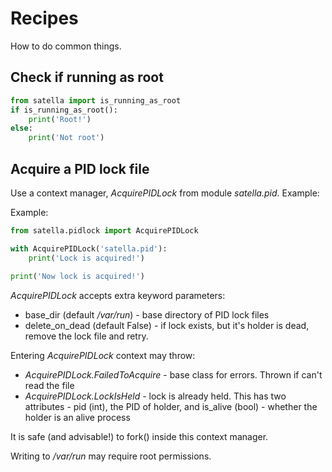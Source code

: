 # Recipes

How to do common things.

## Check if running as root

```python
from satella import is_running_as_root
if is_running_as_root():
    print('Root!')
else:
    print('Not root')
```


## Acquire a PID lock file

Use a context manager, _AcquirePIDLock_ from module _satella.pid_. Example:

Example:
```python
from satella.pidlock import AcquirePIDLock

with AcquirePIDLock('satella.pid'):
    print('Lock is acquired!')
    
print('Now lock is acquired!')
```

_AcquirePIDLock_ accepts extra keyword parameters:
* base_dir (default _/var/run_) - base directory of PID lock files
* delete_on_dead (default False) - if lock exists, but it's holder is dead, 
 remove the lock file and retry.
 
Entering _AcquirePIDLock_ context may throw:

* _AcquirePIDLock.FailedToAcquire_ - base class for errors. Thrown if can't read the file
* _AcquirePIDLock.LockIsHeld_ - lock is already held. This has two attributes - pid (int), the PID of holder,
 and is_alive (bool) - whether the holder is an alive process


It is safe (and advisable!) to fork() inside this context manager. 

Writing to _/var/run_ may require root permissions.
